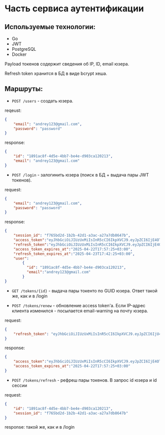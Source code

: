 # Часть сервиса аутентификации

## Используемые технологии:
- Go
- JWT
- PostgreSQL
- Docker

Payload токенов содержит сведения об IP, ID, email юзера.

Refresh token хранится в БД в виде bcrypt хеша.

## Маршруты:
- `POST /users` - создать юзера.

reqeust:
```json
{
    "email": "andrey123@gmail.com",
    "password": "password"
}
```
response:
```json
{
    "id": "1891ac8f-4d5e-4bb7-be4e-d903ca120213",
    "email": "andrey123@gmail.com"
}
```

- `POST /login` - залогинить юзера (поиск в БД + выдача пары JWT токенов).

request:
```json
{
    "email": "andrey123@gmail.com",
    "password": "password"
}
```
response:
```json
{
    "session_id": "f765bd2d-1b2b-42d1-a3ac-a27a7db8647b",
    "access_token":"eyJhbGciOiJIUzUxMiIsInR5cCI6IkpXVCJ9.eyJpZCI6IjE4OTFhYzhmLTRkNWUtNGJiNy1iZTRlLWQ5MDNjYTEyMDIxMyIsImVtYWlsIjoiYW5kcmV5MTEyM0BnbWFpbC5jb20iLCJpcCI6Ils6OjFdOjUzNDU2Iiwic3ViIjoiYW5kcmV5MTEyM0BnbWFpbC5jb20iLCJleHAiOjE3NDUzMzM4NDUsImlhdCI6MTc0NTMzMjk0NSwianRpIjoiZTk4ODMxYmItYjI3Ny00YzllLWJjYjMtMGYyZGY1MTQwNWFkIn0.q2blD1efRad84dS6HWzOp8Rx4etBuvIyIwoQcjy7wmTqNUyMA7knUuY11Ssz3BsiTv0TbkeLLEdEGy_WiDDewQ",
    "refresh_token":"eyJhbGciOiJIUzUxMiIsInR5cCI6IkpXVCJ9.eyJpZCI6IjE4OTFhYzhmLTRkNWUtNGJiNy1iZTRlLWQ5MDNjYTEyMDIxMyIsImVtYWlsIjoiYW5kcmV5MTEyM0BnbWFpbC5jb20iLCJpcCI6Ils6OjFdOjUzNDU2Iiwic3ViIjoiYW5kcmV5MTEyM0BnbWFpbC5jb20iLCJleHAiOjE3NDU0MTkzNDUsImlhdCI6MTc0NTMzMjk0NSwianRpIjoiZjc2NWJkMmQtMWIyYi00MmQxLWEzYWMtYTI3YTdkYjg2NDdiIn0.e5_fTIf5V2bwUh3pA30L6BKqYYw-SADkBRyy5vMcGR5DAUtWxPYthEqlVZhk3c93yHMo24tOMjSWvW0I_VyKbg",
    "access_token_expires_at":"2025-04-22T17:57:25+03:00",
    "refresh_token_expires_at":"2025-04-23T17:42:25+03:00",
    "user":
        {
          "id": "1891ac8f-4d5e-4bb7-be4e-d903ca120213",
          "email":"andrey123@gmail.com"
        }
}
```

- `GET /tokens/{id}` - выдача пары токенто по GUID юзера. Ответ такой же, как и в /login

- `POST /tokens/renew` - обновление access token'а. Если IP-адрес клиента изменился - посылается email-warning на почту юзера.

request:
```json
{
    "refresh_token": "eyJhbGciOiJIUzUxMiIsInR5cCI6IkpXVCJ9.eyJpZCI6IjU4YTNjNDAyLThmYzgtNDk3MS05ODI2LWQxMDQ4NTc3NzRiMiIsImVtYWlsIjoibjFpa2l0YTEyM0BnbWFpbC5jb20iLCJpcCI6Ils6OjFdOjY1NDAxIiwic3ViIjoibjFpa2l0YTEyM0BnbWFpbC5jb20iLCJleHAiOjE3NDUzNjYxMzEsImlhdCI6MTc0NTI3OTczMSwianRpIjoiNTA0ZGNmMDYtODNjZS00YWIxLWE0Y2UtYjFlNmU2NWEyNDUxIn0.CsTnVzXWigfbJthVPaMO6yK90IIqjrowMrDmBr5a5dgXV5vuY2_TYi-rfx1yXsnH2-kR8YnMANQdE8n6APDRKA"
}
```
response:
```json
{
    "access_token":"eyJhbGciOiJIUzUxMiIsInR5cCI6IkpXVCJ9.eyJpZCI6IjE4OTFhYzhmLTRkNWUtNGJiNy1iZTRlLWQ5MDNjYTEyMDIxMyIsImVtYWlsIjoiYW5kcmV5MTEyM0BnbWFpbC5jb20iLCJpcCI6Ils6OjFdOjUzNDU2Iiwic3ViIjoiYW5kcmV5MTEyM0BnbWFpbC5jb20iLCJleHAiOjE3NDUzMzM4NDUsImlhdCI6MTc0NTMzMjk0NSwianRpIjoiZTk4ODMxYmItYjI3Ny00YzllLWJjYjMtMGYyZGY1MTQwNWFkIn0.q2blD1efRad84dS6HWzOp8Rx4etBuvIyIwoQcjy7wmTqNUyMA7knUuY11Ssz3BsiTv0TbkeLLEdEGy_WiDDewQ",
    "access_token_expires_at":"2025-04-22T17:57:25+03:00"
}
```

- `POST /tokens/refresh` - рефреш пары токенов. В запрос id юзера и id сессии

request:
```json
{
    "id": "1891ac8f-4d5e-4bb7-be4e-d903ca120213",
    "session_id": "f765bd2d-1b2b-42d1-a3ac-a27a7db8647b"
}
```
response: такой же, как и в /login
